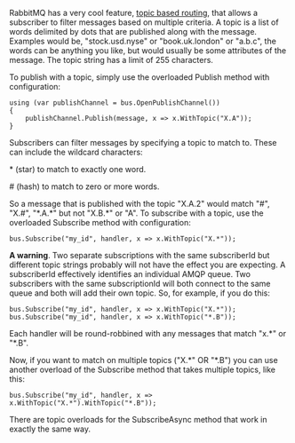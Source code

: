 RabbitMQ has a very cool feature, [topic based routing](http://www.rabbitmq.com/tutorials/tutorial-five-python.html), that allows a subscriber to filter messages based on multiple criteria. A topic is a list of words delimited by dots that are published along with the message. Examples would be, "stock.usd.nyse" or "book.uk.london" or "a.b.c", the words can be anything you like, but would usually be some attributes of the message. The topic string has a limit of 255 characters.

To publish with a topic, simply use the overloaded Publish method with configuration:

    using (var publishChannel = bus.OpenPublishChannel())
    {
        publishChannel.Publish(message, x => x.WithTopic("X.A"));
    }
  
Subscribers can filter messages by specifying a topic to match to. These can include the wildcard characters:

\* (star) to match to exactly one word.

\# (hash) to match to zero or more words.

So a message that is published with the topic "X.A.2" would match "\#", "X.\#", "\*.A.\*" but not "X.B.\*" or "A". To subscribe with a topic, use the overloaded Subscribe method with configuration:

    bus.Subscribe("my_id", handler, x => x.WithTopic("X.*"));
  
**A warning**. Two separate subscriptions with the same subscriberId but different topic strings probably will not have the effect you are expecting. A subscriberId effectively identifies an individual AMQP queue. Two subscribers with the same subscriptionId will both connect to the same queue and both will add their own topic. So, for example, if you do this:

    bus.Subscribe("my_id", handler, x => x.WithTopic("X.*"));
    bus.Subscribe("my_id", handler, x => x.WithTopic("*.B"));
  
Each handler will be round-robbined with any messages that match "x.\*" or "\*.B".

Now, if you want to match on multiple topics ("X.\*" OR "\*.B") you can use another overload of the Subscribe method that takes multiple topics, like this:

    bus.Subscribe("my_id", handler, x => x.WithTopic("X.*").WithTopic("*.B"));

There are topic overloads for the SubscribeAsync method that work in exactly the same way.